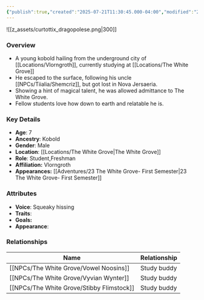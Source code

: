 ```yaml
---
{"publish":true,"created":"2025-07-21T11:30:45.000-04:00","modified":"2025-10-03T10:17:59.298-04:00","published":"2025-10-03T10:17:59.298-04:00","cssclasses":"","Age":"7","Ancestry":"Kobold","Gender":"Male","Location":["[[The White Grove]]"],"Role":["Student","Freshman"],"Affiliation":["Vlorngroth"],"Appearances":["[[23 The White Grove- First Semester]]"]}
---
```



![[z_assets/curtottix_dragopolese.png|300]]

### Overview
- A young kobold hailing from the underground city of [[Locations/Vlorngroth]], currently studying at [[Locations/The White Grove]]
- He escaped to the surface, following his uncle [[NPCs/Tiialia/Shemcriz]], but got lost in Nova Jersaeria.
- Showing a hint of magical talent, he was allowed admittance to The White Grove.
- Fellow students love how down to earth and relatable he is.

### Key Details
- **Age**: 7
- **Ancestry**: Kobold
- **Gender**: Male
- **Location**: [[Locations/The White Grove\|The White Grove]]
- **Role**: Student,Freshman
- **Affiliation:** Vlorngroth
- **Appearances:** [[Adventures/23 The White Grove- First Semester\|23 The White Grove- First Semester]]

### Attributes
- **Voice**: Squeaky hissing
- **Traits**: 
- **Goals:** 
- **Appearance**: 

### Relationships

| Name                 | Relationship |
| -------------------- | ------------ |
| [[NPCs/The White Grove/Vowel Noosins]]    | Study buddy  |
| [[NPCs/The White Grove/Vyvian Wynter]]    | Study buddy  |
| [[NPCs/The White Grove/Stibby Flimstock]] | Study buddy  |

